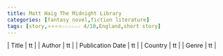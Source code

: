 ```yaml
---
title: Matt Haig The Midnight Library
categories: [fantasy novel,fiction literature]
tags: [story,⭐⭐⭐⭐☆☆☆☆☆☆ 4/10,England,short story]
---
```

        
| Title | tt |
| Author | tt  |
| Publication Date | tt   |
| Country | tt |
| Genre | tt  |
        